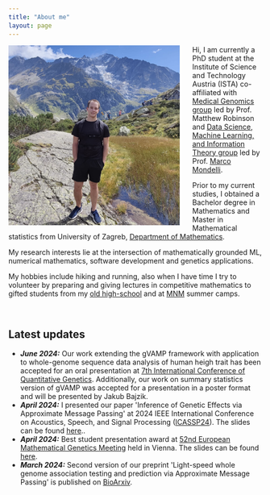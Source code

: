 ```yaml
---
title: "About me"
layout: page
---
```


  
<img align="left" src="/images/me.jpeg" alt="My photo" style="width:340px;height:357px;margin-right: 25px;">

Hi, I am currently a PhD student at the Institute of Science and Technology Austria (ISTA) co-affiliated with [Medical Genomics group](https://ist.ac.at/en/research/robinson-group/) led by Prof. Matthew Robinson and [Data Science, Machine Learning, and Information Theory group](https://ist.ac.at/en/research/mondelli-group/) led by Prof. [Marco Mondelli](http://marcomondelli.com/index.html).


Prior to my current studies, I obtained a Bachelor degree in Mathematics and Master in Mathematical statistics from University of Zagreb, [Department of Mathematics](https://www.pmf.unizg.hr/math/en).

My research interests lie at the intersection of mathematically grounded ML, numerical mathematics, software development and genetics applications.

My hobbies include hiking and running, also when I have time I try to volunteer by preparing and giving lectures in competitive mathematics to gifted students from my [old high-school](http://www.gimnazija-amohorovicica-ri.skole.hr) and at [MNM](https://mnm.hr) summer
camps.

<br /> 

## Latest updates

* ___June 2024:___ Our work extending the gVAMP framework with application to whole-genome sequence data analysis of human heigh trait has been accepted for an oral presentation at [7th International Conference of Quantitative Genetics](https://icqg2024.pages.ist.ac.at). Additionally, our work on summary statistics version of gVAMP was accepted for a presentation in a poster format and will be presented by Jakub Bajzik.
* ___April 2024:___ I presented our paper 'Inference of Genetic Effects via Approximate Message Passing' at 2024 IEEE International Conference on Acoustics, Speech, and Signal Processing ([ICASSP24](https://2024.ieeeicassp.org)). The slides can be found <a href="/download/ICASSP24_presentation_web.pdf"><i class="far fa-file-pdf"></i>here</a>..
* ___April 2024:___ Best student presentation award at [52nd European Mathematical Genetics Meeting](https://emgm2024.ista.ac.at) held in Vienna. The slides can be found <a href="/download/EMGM24_presentation.pdf"><i class="far fa-file-pdf"></i>here</a>.
* ___March 2024:___ Second version of our preprint 'Light-speed whole genome association testing and prediction via Approximate Message Passing' is published on [BioArxiv](https://www.biorxiv.org/content/10.1101/2023.09.14.557703v2).

